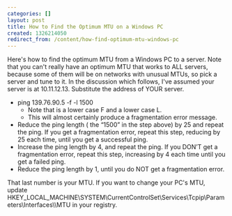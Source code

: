 ```yaml
---
categories: []
layout: post
title: How to Find the Optimum MTU on a Windows PC
created: 1326214050
redirect_from: /content/how-find-optimum-mtu-windows-pc
---
```

Here's how to find the optimum MTU from a Windows PC to a server.  Note that you can't really have an optimum MTU that works to ALL servers, because some of them will be on networks with unusual MTUs, so pick a server and tune to it.  In the discussion which follows, I've assumed your server is at 10.11.12.13.  Substitute the address of YOUR server.

<ul>
<li>ping  139.76.90.5  -f -l 1500
   <ul><li>Note that is a lower case F and a lower case L.<li>This will almost certainly produce a fragmentation error message.</ul>
<li>Reduce the ping length ( the “1500” in the step above) by 25 and repeat the ping.  If you get a fragmentation error, repeat this step, reducing by 25 each time, until you get a successful ping.
<li>Increase the ping length by 4, and repeat the ping.  If you DON’T get a fragmentation error, repeat this step, increasing by 4 each time until you get a failed ping.
<li>Reduce the ping length by 1, until you do NOT get a fragmentation error.
</ul>
That last number is your MTU.  If you want to change your PC's MTU, update HKEY_LOCAL_MACHINE\SYSTEM\CurrentControlSet\Services\Tcpip\Parameters\Interfaces\<AdapterID>\MTU in your registry.
